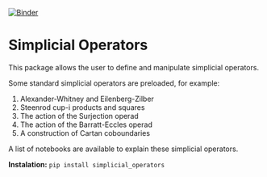 [![Binder](https://mybinder.org/badge_logo.svg)](https://mybinder.org/v2/gh/ammedmar/simplicial_operators/master?filepath=notebooks)
# Simplicial Operators

This package allows the user to define and manipulate simplicial operators. 

Some standard simplicial operators are preloaded, for example:
1. Alexander-Whitney and Eilenberg-Zilber
2. Steenrod cup-i products and squares
3. The action of the Surjection operad
4. The action of the Barratt-Eccles operad
5. A construction of Cartan coboundaries

A list of notebooks are available to explain these simplicial operators.

**Instalation:** `pip install simplicial_operators`
